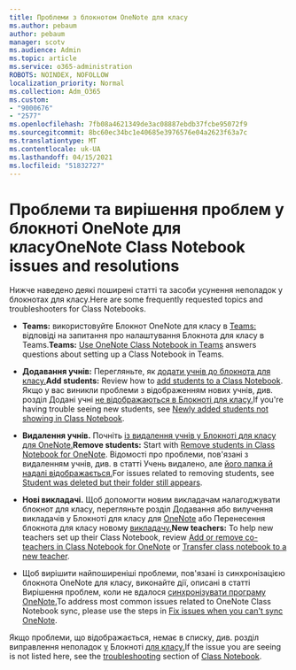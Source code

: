 ```yaml
---
title: Проблеми з блокнотом OneNote для класу
ms.author: pebaum
author: pebaum
manager: scotv
ms.audience: Admin
ms.topic: article
ms.service: o365-administration
ROBOTS: NOINDEX, NOFOLLOW
localization_priority: Normal
ms.collection: Adm_O365
ms.custom:
- "9000676"
- "2577"
ms.openlocfilehash: 7fb08a4621349de3ac08887ebdb37fcbe95072f9
ms.sourcegitcommit: 8bc60ec34bc1e40685e3976576e04a2623f63a7c
ms.translationtype: MT
ms.contentlocale: uk-UA
ms.lasthandoff: 04/15/2021
ms.locfileid: "51832727"
---
```

# <a name="onenote-class-notebook-issues-and-resolutions"></a><span data-ttu-id="7f8e9-102">Проблеми та вирішення проблем у блокноті OneNote для класу</span><span class="sxs-lookup"><span data-stu-id="7f8e9-102">OneNote Class Notebook issues and resolutions</span></span>

<span data-ttu-id="7f8e9-103">Нижче наведено деякі поширені статті та засоби усунення неполадок у блокнотах для класу.</span><span class="sxs-lookup"><span data-stu-id="7f8e9-103">Here are some frequently requested topics and troubleshooters for Class Notebooks.</span></span>

- <span data-ttu-id="7f8e9-104">**Teams:** використовуйте Блокнот OneNote для класу в [Teams:](https://support.office.com/article/bd77f11f-27cd-4d41-bfbd-2b11799f1440) відповіді на запитання про налаштування Блокнота для класу в Teams.</span><span class="sxs-lookup"><span data-stu-id="7f8e9-104">**Teams:** [Use OneNote Class Notebook in Teams](https://support.office.com/article/bd77f11f-27cd-4d41-bfbd-2b11799f1440) answers questions about setting up a Class Notebook in Teams.</span></span>

- <span data-ttu-id="7f8e9-105">**Додавання учнів:** Перегляньте, як [додати учнів до блокнота для класу.](https://support.office.com/article/149882af-506a-4689-9fee-39309b97aae8)</span><span class="sxs-lookup"><span data-stu-id="7f8e9-105">**Add students:** Review how to [add students to a Class Notebook](https://support.office.com/article/149882af-506a-4689-9fee-39309b97aae8).</span></span> <span data-ttu-id="7f8e9-106">Якщо у вас виникли проблеми з відображенням нових учнів, див. розділ Додані учні [не відображаються в Блокноті для класу.](https://support.office.com/article/4da02c45-b435-4af1-921b-51b8ee40e1c9)</span><span class="sxs-lookup"><span data-stu-id="7f8e9-106">If you're having trouble seeing new students, see [Newly added students not showing in Class Notebook](https://support.office.com/article/4da02c45-b435-4af1-921b-51b8ee40e1c9).</span></span>

- <span data-ttu-id="7f8e9-107">**Видалення учнів.** Почніть [із видалення учнів у Блокноті для класу для OneNote.](https://support.office.com/article/86dcf019-408f-4de8-8055-eb61f1578c3c)</span><span class="sxs-lookup"><span data-stu-id="7f8e9-107">**Remove students:** Start with [Remove students in Class Notebook for OneNote](https://support.office.com/article/86dcf019-408f-4de8-8055-eb61f1578c3c).</span></span> <span data-ttu-id="7f8e9-108">Відомості про проблеми, пов'язані з видаленням учнів, див. в статті Учень видалено, але [його папка й надалі відображається.](https://support.office.com/article/0ed81eaa-c14a-436f-bb6f-ce95f130cc71)</span><span class="sxs-lookup"><span data-stu-id="7f8e9-108">For issues related to removing students, see [Student was deleted but their folder still appears](https://support.office.com/article/0ed81eaa-c14a-436f-bb6f-ce95f130cc71).</span></span>

- <span data-ttu-id="7f8e9-109">**Нові викладачі.** Щоб допомогти новим викладачам налагоджувати блокнот для класу, перегляньте розділ Додавання або вилучення викладачів у Блокноті для класу для [OneNote](https://support.office.com/article/fdcb870b-49a7-4a14-9ea6-d817f88026f8) або Перенесення блокнота для класу новому [викладачу.](https://support.office.com/article/84ef5d4a-0eec-4d5b-bc22-1317bc3b9027)</span><span class="sxs-lookup"><span data-stu-id="7f8e9-109">**New teachers:** To help new teachers set up their Class Notebook, review [Add or remove co-teachers in Class Notebook for OneNote](https://support.office.com/article/fdcb870b-49a7-4a14-9ea6-d817f88026f8) or [Transfer class notebook to a new teacher](https://support.office.com/article/84ef5d4a-0eec-4d5b-bc22-1317bc3b9027).</span></span>

- <span data-ttu-id="7f8e9-110">Щоб вирішити найпоширеніші проблеми, пов'язані із синхронізацією блокнота OneNote для класу, виконайте дії, описані в статті Вирішення проблем, коли не вдалося [синхронізувати програму OneNote.](https://support.office.com/article/Fix-issues-when-you-can-t-sync-OneNote-299495ef-66d1-448f-90c1-b785a6968d45)</span><span class="sxs-lookup"><span data-stu-id="7f8e9-110">To address most common issues related to OneNote Class Notebook sync, please use the steps in [Fix issues when you can't sync OneNote](https://support.office.com/article/Fix-issues-when-you-can-t-sync-OneNote-299495ef-66d1-448f-90c1-b785a6968d45).</span></span>

<span data-ttu-id="7f8e9-111">Якщо проблеми, що відображається, немає в списку, див. розділ виправлення неполадок [у](https://support.office.com/article/class-notebook-ee70aff9-52e8-449f-be6a-7cbc1d65eaea#ID0EAABAAA=Manage&ID0EABAAA=Troubleshoot) Блокноті [для класу.](https://support.office.com/article/class-notebook-ee70aff9-52e8-449f-be6a-7cbc1d65eaea)</span><span class="sxs-lookup"><span data-stu-id="7f8e9-111">If the issue you are seeing is not listed here, see the [troubleshooting](https://support.office.com/article/class-notebook-ee70aff9-52e8-449f-be6a-7cbc1d65eaea#ID0EAABAAA=Manage&ID0EABAAA=Troubleshoot) section of [Class Notebook](https://support.office.com/article/class-notebook-ee70aff9-52e8-449f-be6a-7cbc1d65eaea).</span></span> 


